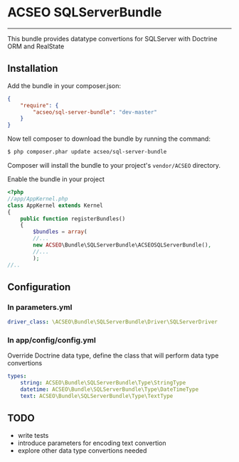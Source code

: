 # ACSEO SQLServerBundle

----

This bundle provides datatype convertions for SQLServer with Doctrine ORM and RealState

## Installation

Add the bundle in your composer.json:

```json
{
    "require": {
        "acseo/sql-server-bundle": "dev-master"
    }
}
```

Now tell composer to download the bundle by running the command:

```bash
$ php composer.phar update acseo/sql-server-bundle
```
Composer will install the bundle to your project's ```vendor/ACSEO``` directory.


Enable the bundle in your project

```php
<?php 
//app/AppKernel.php
class AppKernel extends Kernel
{
    public function registerBundles()
    {
        $bundles = array(
        //...
        new ACSEO\Bundle\SQLServerBundle\ACSEOSQLServerBundle(),
		//...
        );
//..
```

## Configuration
### In parameters.yml
```yml
driver_class: \ACSEO\Bundle\SQLServerBundle\Driver\SQLServerDriver
```
### In app/config/config.yml
Override Doctrine data type, define the class that will perform data type convertions

```yml
types:
    string: ACSEO\Bundle\SQLServerBundle\Type\StringType
    datetime: ACSEO\Bundle\SQLServerBundle\Type\DateTimeType
    text: ACSEO\Bundle\SQLServerBundle\Type\TextType
```
## TODO

* write tests
* introduce parameters for encoding text convertion
* explore other data type convertions needed
